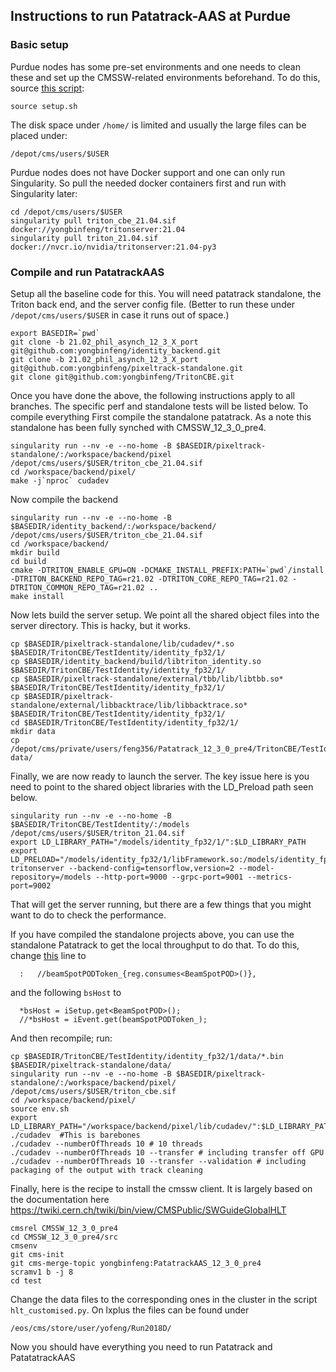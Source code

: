 ## Instructions to run Patatrack-AAS at Purdue

### Basic setup 
Purdue nodes has some pre-set environments and one needs to clean these and set up the CMSSW-related environments beforehand. To do this,
source [this script](https://github.com/yongbinfeng/TritonCBE/blob/main/TestIdentity/setup.sh):

```
source setup.sh
```

The disk space under `/home/` is limited and usually the large files can be placed under:
```
/depot/cms/users/$USER
```

Purdue nodes does not have Docker support and one can only run Singularity. So pull the needed docker containers first and run with Singularity later:

```
cd /depot/cms/users/$USER
singularity pull triton_cbe_21.04.sif docker://yongbinfeng/tritonserver:21.04
singularity pull triton_21.04.sif docker://nvcr.io/nvidia/tritonserver:21.04-py3
```

### Compile and run PatatrackAAS

Setup all the baseline code for this. You will need patatrack standalone, the Triton back end, and the server config file. (Better to run these under `/depot/cms/users/$USER` in case it runs out of space.)

```
export BASEDIR=`pwd` 
git clone -b 21.02_phil_asynch_12_3_X_port git@github.com:yongbinfeng/identity_backend.git
git clone -b 21.02_phil_asynch_12_3_X_port git@github.com:yongbinfeng/pixeltrack-standalone.git
git clone git@github.com:yongbinfeng/TritonCBE.git
```

Once you have done the above, the following instructions apply to all branches. The specific perf and standalone tests will be listed below. To compile everything
First compile the standalone patatrack. As a note this standalone has been fully synched with CMSSW_12_3_0_pre4.

```
singularity run --nv -e --no-home -B $BASEDIR/pixeltrack-standalone/:/workspace/backend/pixel /depot/cms/users/$USER/triton_cbe_21.04.sif
cd /workspace/backend/pixel/ 
make -j`nproc` cudadev 
```

Now compile the backend

```
singularity run --nv -e --no-home -B $BASEDIR/identity_backend/:/workspace/backend/ /depot/cms/users/$USER/triton_cbe_21.04.sif
cd /workspace/backend/ 
mkdir build 
cd build 
cmake -DTRITON_ENABLE_GPU=ON -DCMAKE_INSTALL_PREFIX:PATH=`pwd`/install -DTRITON_BACKEND_REPO_TAG=r21.02 -DTRITON_CORE_REPO_TAG=r21.02 -DTRITON_COMMON_REPO_TAG=r21.02 .. 
make install 
```

Now lets build the server setup. We point all the shared object files into the server directory. This is hacky, but it works. 

```
cp $BASEDIR/pixeltrack-standalone/lib/cudadev/*.so $BASEDIR/TritonCBE/TestIdentity/identity_fp32/1/ 
cp $BASEDIR/identity_backend/build/libtriton_identity.so                     $BASEDIR/TritonCBE/TestIdentity/identity_fp32/1/ 
cp $BASEDIR/pixeltrack-standalone/external/tbb/lib/libtbb.so*                $BASEDIR/TritonCBE/TestIdentity/identity_fp32/1/ 
cp $BASEDIR/pixeltrack-standalone/external/libbacktrace/lib/libbacktrace.so*  $BASEDIR/TritonCBE/TestIdentity/identity_fp32/1/ 
cd $BASEDIR/TritonCBE/TestIdentity/identity_fp32/1/
mkdir data
cp /depot/cms/private/users/feng356/Patatrack_12_3_0_pre4/TritonCBE/TestIdentity/identity_fp32/1/data/* data/
```

Finally, we are now ready to launch the server. The key issue here is you need to point to the shared object libraries with the LD_Preload path seen below. 

```
singularity run --nv -e --no-home -B $BASEDIR/TritonCBE/TestIdentity/:/models /depot/cms/users/$USER/triton_21.04.sif
export LD_LIBRARY_PATH="/models/identity_fp32/1/":$LD_LIBRARY_PATH
export LD_PRELOAD="/models/identity_fp32/1/libFramework.so:/models/identity_fp32/1/libCUDACore.so:/models/identity_fp32/1/libtbb.so.2:/models/identity_fp32/1/libCUDADataFormats.so:/models/identity_fp32/1/libCondFormats.so:/models/identity_fp32/1/pluginBeamSpotProducer.so:/models/identity_fp32/1/pluginSiPixelClusterizer.so:/models/identity_fp32/1/pluginValidation.so:/models/identity_fp32/1/pluginPixelTriplets.so:/models/identity_fp32/1/pluginPixelTrackFitting.so:/models/identity_fp32/1/pluginPixelVertexFinding.so:pluginSiPixelRecHits.so:/models/identity_fp32/1/libCUDADataFormats.so" 
tritonserver --backend-config=tensorflow,version=2 --model-repository=/models --http-port=9000 --grpc-port=9001 --metrics-port=9002
```
That will get the server running, but there are a few things that you might want to do to check the performance. 

If you have compiled the standalone projects above, you can use the standalone Patatrack to get the local throughput to do that. To do this, change [this](https://github.com/yongbinfeng/pixeltrack-standalone/blob/21.02_phil_asynch_12_3_X_port/src/cudadev/plugin-BeamSpotProducer/BeamSpotToCUDA.cc#L31) line to
```
  :   //beamSpotPODToken_{reg.consumes<BeamSpotPOD>()},
```

and the following `bsHost` to
```
  *bsHost = iSetup.get<BeamSpotPOD>();
  //*bsHost = iEvent.get(beamSpotPODToken_);
```
And then recompile; run:
```
cp $BASEDIR/TritonCBE/TestIdentity/identity_fp32/1/data/*.bin $BASEDIR/pixeltrack-standalone/data/
singularity run --nv -e --no-home -B $BASEDIR/pixeltrack-standalone/:/workspace/backend/pixel/ /depot/cms/users/$USER/triton_cbe.sif
cd /workspace/backend/pixel/ 
source env.sh
export LD_LIBRARY_PATH="/workspace/backend/pixel/lib/cudadev/":$LD_LIBRARY_PATH
./cudadev  #This is barebones
./cudadev --numberOfThreads 10 # 10 threads
./cudadev --numberOfThreads 10 --transfer # including transfer off GPU
./cudadev --numberOfThreads 10 --transfer --validation # including packaging of the output with track cleaning
```

Finally, here is the recipe to install the cmssw client. It is largely based on the documentation here https://twiki.cern.ch/twiki/bin/view/CMSPublic/SWGuideGlobalHLT
```
cmsrel CMSSW_12_3_0_pre4
cd CMSSW_12_3_0_pre4/src
cmsenv
git cms-init
git cms-merge-topic yongbinfeng:PatatrackAAS_12_3_0_pre4
scramv1 b -j 8
cd test
```
Change the data files to the corresponding ones in the cluster in the script `hlt_customised.py`. On lxplus the files can be found under
```
/eos/cms/store/user/yofeng/Run2018D/
```

Now you should have everything you need to run Patatrack and PatatatrackAAS




